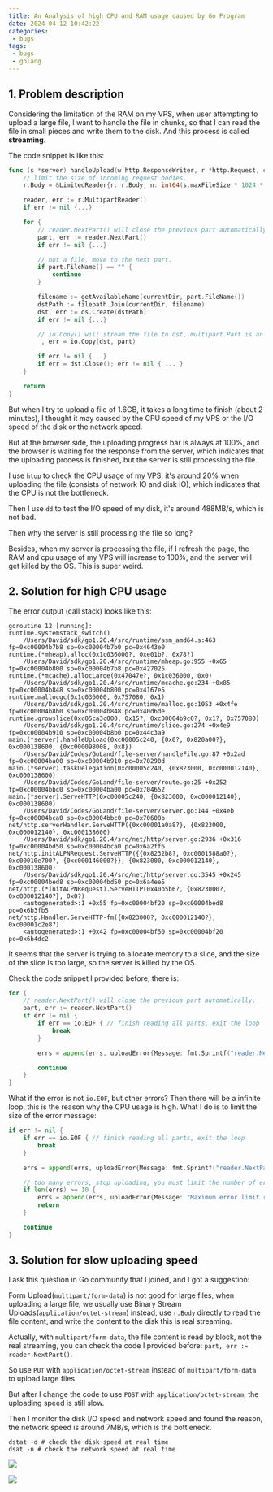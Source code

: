```yaml
---
title: An Analysis of high CPU and RAM usage caused by Go Program
date: 2024-04-12 10:42:22
categories:
 - bugs
tags:
 - bugs
 - golang
---
```


## 1. Problem description

Considering the limitation of the RAM on my VPS, when user attempting to upload a large file, I want to handle the file in chunks, so that I can read the file in small pieces and write them to the disk. And this process is called **streaming**. 

The code snippet is like this:

```go
func (s *server) handleUpload(w http.ResponseWriter, r *http.Request, currentDir string) (errs []uploadError) {
	// limit the size of incoming request bodies.
	r.Body = &LimitedReader{r: r.Body, n: int64(s.maxFileSize * 1024 * 1024)}

	reader, err := r.MultipartReader()
	if err != nil {...}

	for {
		// reader.NextPart() will close the previous part automatically.
		part, err := reader.NextPart()
		if err != nil {...}

		// not a file, move to the next part.
		if part.FileName() == "" {
			continue
		}

		filename := getAvailableName(currentDir, part.FileName())
		dstPath := filepath.Join(currentDir, filename)
		dst, err := os.Create(dstPath)
		if err != nil {...}

		// io.Copy() will stream the file to dst, multipart.Part is an io.Reader.
		_, err = io.Copy(dst, part)

		if err != nil {...}
		if err = dst.Close(); err != nil { ... }
	}

	return
}
```

But when I try to upload a file of 1.6GB, it takes a long time to finish (about 2 minutes), I thought it may caused by the CPU speed of my VPS or the I/O speed of the disk or the network speed. 

But at the browser side, the uploading progress bar is always at 100%, and the browser is waiting for the response from the server, which indicates that the uploading process is finished, but the server is still processing the file.

I use `htop` to check the CPU usage of my VPS, it's around 20% when uploading the file (consists of network IO and disk IO), which indicates that the CPU is not the bottleneck.

Then I use `dd` to test the I/O speed of my disk, it's around 488MB/s, which is not bad.

Then why the server is still processing the file so long? 

Besides, when my server is processing the file, if I refresh the page, the RAM and cpu usage of my VPS will increase to 100%, and the server will get killed by the OS. This is super weird.


## 2. Solution for high CPU usage

The error output (call stack) looks like this:

```shell
goroutine 12 [running]:
runtime.systemstack_switch()
	/Users/David/sdk/go1.20.4/src/runtime/asm_amd64.s:463 fp=0xc00004b7b8 sp=0xc00004b7b0 pc=0x4643e0
runtime.(*mheap).alloc(0x1c036000?, 0xe01b?, 0x78?)
	/Users/David/sdk/go1.20.4/src/runtime/mheap.go:955 +0x65 fp=0xc00004b800 sp=0xc00004b7b8 pc=0x427025
runtime.(*mcache).allocLarge(0x47047e?, 0x1c036000, 0x0)
	/Users/David/sdk/go1.20.4/src/runtime/mcache.go:234 +0x85 fp=0xc00004b848 sp=0xc00004b800 pc=0x4167e5
runtime.mallocgc(0x1c036000, 0x757080, 0x1)
	/Users/David/sdk/go1.20.4/src/runtime/malloc.go:1053 +0x4fe fp=0xc00004b8b0 sp=0xc00004b848 pc=0x40d6de
runtime.growslice(0xc05ca3c000, 0x15?, 0xc00004b9c0?, 0x1?, 0x757080)
	/Users/David/sdk/go1.20.4/src/runtime/slice.go:274 +0x4e9 fp=0xc00004b910 sp=0xc00004b8b0 pc=0x44c3a9
main.(*server).handleUpload(0xc00005c240, {0x0?, 0x820a00?}, 0xc000138600, {0xc000098008, 0x8})
	/Users/David/Codes/GoLand/file-server/handleFile.go:87 +0x2ad fp=0xc00004ba00 sp=0xc00004b910 pc=0x70290d
main.(*server).taskDelegation(0xc00005c240, {0x823000, 0xc000012140}, 0xc000138600)
	/Users/David/Codes/GoLand/file-server/route.go:25 +0x252 fp=0xc00004bbc0 sp=0xc00004ba00 pc=0x704652
main.(*server).ServeHTTP(0xc00005c240, {0x823000, 0xc000012140}, 0xc000138600)
	/Users/David/Codes/GoLand/file-server/server.go:144 +0x4eb fp=0xc00004bca0 sp=0xc00004bbc0 pc=0x70608b
net/http.serverHandler.ServeHTTP({0xc00001a0a8?}, {0x823000, 0xc000012140}, 0xc000138600)
	/Users/David/sdk/go1.20.4/src/net/http/server.go:2936 +0x316 fp=0xc00004bd50 sp=0xc00004bca0 pc=0x6a2ff6
net/http.initALPNRequest.ServeHTTP({{0x8232b8?, 0xc0001588a0?}, 0xc00010e700?, {0xc000146000?}}, {0x823000, 0xc000012140}, 0xc000138600)
	/Users/David/sdk/go1.20.4/src/net/http/server.go:3545 +0x245 fp=0xc00004bed8 sp=0xc00004bd50 pc=0x6a4ee5
net/http.(*initALPNRequest).ServeHTTP(0x40b5b6?, {0x823000?, 0xc000012140?}, 0x0?)
	<autogenerated>:1 +0x55 fp=0xc00004bf20 sp=0xc00004bed8 pc=0x6b3fb5
net/http.Handler.ServeHTTP-fm({0x823000?, 0xc000012140?}, 0xc00001c2e8?)
	<autogenerated>:1 +0x42 fp=0xc00004bf50 sp=0xc00004bf20 pc=0x6b4dc2
```

It seems that the server is trying to allocate memory to a slice, and the size of the slice is too large, so the server is killed by the OS. 

Check the code snippet I provided before, there is: 

```go
for {
    // reader.NextPart() will close the previous part automatically.
    part, err := reader.NextPart()
    if err != nil {
        if err == io.EOF { // finish reading all parts, exit the loop
            break
        }

        errs = append(errs, uploadError{Message: fmt.Sprintf("reader.NextPart(): %v", err)})

        continue
    }
}
```

What if the error is not `io.EOF`, but other errors? Then there will be a infinite loop, this is the reason why the CPU usage is high. What I do is to limit the size of the error message:

```go
if err != nil {
    if err == io.EOF { // finish reading all parts, exit the loop
        break
    }

    errs = append(errs, uploadError{Message: fmt.Sprintf("reader.NextPart(): %v", err)})

    // too many errors, stop uploading, you must limit the number of errors in case of infinite loop.
    if len(errs) >= 10 {
        errs = append(errs, uploadError{Message: "Maximum error limit reached"})
        return
    }

    continue
}
```

## 3. Solution for slow uploading speed

I ask this question in Go community that I joined, and I got a suggestion: 

Form Upload(`multipart/form-data`) is not good for large files, when uploading a large file, we usually use Binary Stream Uploads(`application/octet-stream`) instead, use `r.Body` directly to read the file content, and write the content to the disk this is real streaming. 

Actually, with `multipart/form-data`, the file content is read by block, not the real streaming, you can check the code I provided before: `part, err := reader.NextPart()`. 

So use `PUT` with `application/octet-stream` instead of `multipart/form-data` to upload large files. 

But after I change the code to use `POST` with `application/octet-stream`, the uploading speed is still slow. 

Then I monitor the disk I/O speed and network speed and found the reason, the network speed is around 7MB/s, which is the bottleneck.

```shell
dstat -d # check the disk speed at real time
dsat -n # check the network speed at real time
```

![](https://pub-2a6758f3b2d64ef5bb71ba1601101d35.r2.dev/blogs/2024/04/c305f2b3b5b586774920af715c01f23f.jpg)

![](https://pub-2a6758f3b2d64ef5bb71ba1601101d35.r2.dev/blogs/2024/04/90fe48cb6cbd4b0871421a58af25dfad.jpg)
